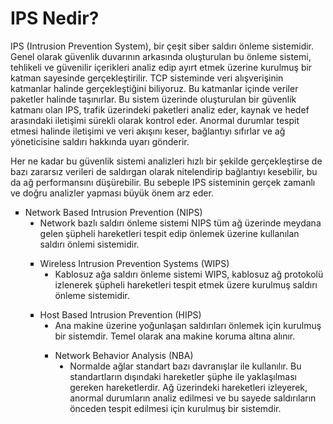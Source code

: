 <h1> IPS Nedir? </h1>

IPS (Intrusion Prevention System), bir çeşit siber saldırı önleme sistemidir. Genel olarak güvenlik duvarının arkasında oluşturulan bu önleme sistemi, 
tehlikeli ve güvenilir içerikleri analiz edip ayırt etmek üzerine kurulmuş bir katman sayesinde gerçekleştirilir. 
TCP sisteminde veri alışverişinin katmanlar halinde gerçekleştiğini biliyoruz. Bu katmanlar içinde veriler paketler halinde taşınırlar. 
Bu sistem üzerinde oluşturulan bir güvenlik katmanı olan IPS, trafik üzerindeki paketleri analiz eder, kaynak ve hedef arasındaki iletişimi sürekli olarak kontrol eder. 
Anormal durumlar tespit etmesi halinde iletişimi ve veri akışını keser, bağlantıyı sıfırlar ve ağ yöneticisine saldırı hakkında uyarı gönderir.

Her ne kadar bu güvenlik sistemi analizleri hızlı bir şekilde gerçekleştirse de bazı zararsız verileri de saldırgan olarak nitelendirip bağlantıyı kesebilir, 
bu da ağ performansını düşürebilir. Bu sebeple IPS sisteminin gerçek zamanlı ve doğru analizler yapması büyük önem arz eder.

<ul type="square"> 

<li> Network Based Intrusion Prevention (NIPS) <ul type="disc"> <li> Network bazlı saldırı önleme sistemi NIPS tüm ağ üzerinde meydana gelen şüpheli hareketleri tespit edip önlemek üzerine kullanılan saldırı önlemi sistemidir. </li> </ul> </li>

<p></p>

<ul type="square"> <li>  Wireless Intrusion Prevention Systems (WIPS) <ul type="disc"> <li> Kablosuz ağa saldırı önleme sistemi WIPS, kablosuz ağ protokolü izlenerek şüpheli hareketleri tespit etmek üzere kurulmuş saldırı önleme sistemidir.
 </li> </ul> </li> </ul>

<p></p>

<ul type="square"> 

<li> Host Based Intrusion Prevention (HIPS) <ul type="disc"> <li> Ana makine üzerine yoğunlaşan saldırıları önlemek için kurulmuş bir sistemdir. Temel olarak ana makine koruma altına alınır.
 </li> </ul> </li>

 <p></p>

<ul type="square"> 

<li> Network Behavior Analysis (NBA) <ul type="disc"> <li> Normalde ağlar standart bazı davranışlar ile kullanılır. Bu standartların dışındaki hareketler şüphe ile yaklaşılması gereken hareketlerdir. 
Ağ üzerindeki hareketleri izleyerek, anormal durumların analiz edilmesi ve bu sayede saldırıların önceden tespit edilmesi için kurulmuş bir sistemdir. </li> </ul> </li>

</ul>
